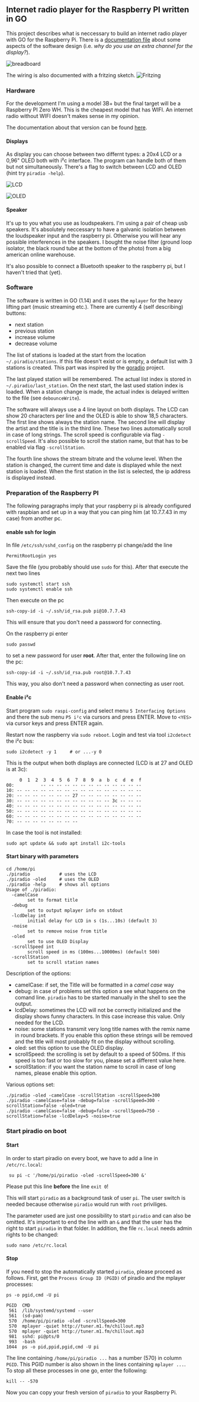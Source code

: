 ## Internet radio player for the Raspberry PI written in GO
This project describes what is neccessary to build an internet radio player with GO for the Raspberry Pi.
There is a [documentation file](doc/development.md) about some aspects of the software design 
(i.e. *why do you use an extra channel for the display?*). 

![breadboard](doc/breadboard.jpg)

The wiring is also documented with a fritzing sketch.
![Fritzing](doc/schematic.png)

### Hardware
For the development I'm using a model 3B+ but the final target will be a Raspberry PI Zero WH. 
This is the cheapest model that has WIFI. An internet radio without WIFI doesn't makes sense
in my opinion.

The documentation about that version can be found [here](doc/raspy_zero.md).

#### Displays
As display you can choose between two differnt types: a 20x4 LCD or a 0,96" OLED both with i²c interface. The program
can handle both of them but not simultaneously. There's a flag to switch between LCD and OLED (hint try `piradio -help`).

![LCD](doc/lcd.jpg)

![OLED](doc/oled.jpg)


#### Speaker
It's up to you what you use as loudspeakers. I'm using a pair of cheap usb speakers. It's absolutely neccessary to
have a galvanic isolation between the loudspeaker input and the raspberry pi. Otherwise you will hear any possible
interferences in the speakers. I bought the noise filter (ground loop isolator, the black round tube at the bottom of
the photo) from a big american online warehouse.

It's also possible to connect a Bluetooth speaker to the raspberry pi, but I haven't tried that (yet).

### Software
The software is written in GO (1.14) and it uses the `mplayer` for the heavy lifting part (music streaming etc.).
There are currently 4 (self describing)  buttons:

- next station
- previous station
- increase volume
- decrease volume

The list of stations is loaded at the start from the location `~/.piradio/stations`. If this file doesn't exist or is 
empty, a default list with 3 stations is created. This part was inspired by the 
[goradio](https://github.com/jcheng8/goradio) project.

The last played station will be remembered. The actual list index is stored in
`~/.piradio/last_station`. On the next start, the last used station index is loaded. When a station
change is made, the actual index is delayed written to the file (see `debounceWrite`).

The software will always use a 4 line layout on both displays. The LCD can show 20 characters per line and the OLED
is able to show 18,5 characters.
The first line shows always the station name. The second line will display the artist and the title is in the third line.
These two lines automatically scroll in case of long strings. The scroll speed is configurable via flag
`-scrollSpeed`. It's also possible to scroll the station name, but that has to be enabled via flag `-scrollStation`.

The fourth line shows the stream bitrate and the volume level. When the station is changed, the current time and date is
displayed while the next station is loaded. When the first station in the list is selected, the ip address is displayed
instead.

### Preparation of the Raspberry PI
The following paragraphs imply that your raspberry pi is already configured with raspbian and set up in a way that
you can ping him (at 10.7.7.43 in my case) from another pc.

#### enable ssh for login
In file `/etc/ssh/sshd_config` on the raspberry pi change/add the line

    PermitRootLogin yes

Save the file (you probably should use `sudo` for this). After that execute the next two lines

    sudo systemctl start ssh
    sudo systemctl enable ssh

Then execute on the pc 

    ssh-copy-id -i ~/.ssh/id_rsa.pub pi@10.7.7.43
     
This will ensure that you don't need a password for connecting.

On the raspberry pi enter

    sudo passwd
    
to set a new password for user **root**. After that, enter the following line on the pc:

    ssh-copy-id -i ~/.ssh/id_rsa.pub root@10.7.7.43
    
This way, you also don't need a password when connecting as user root.

#### Enable i²c
Start program `sudo raspi-config` and select menu `5 Interfacing Options` and there the sub menu
`P5 i²c` via cursors and press ENTER. Move to `<YES>` via cursor keys and press ENTER again.

Restart now the raspberry via `sudo reboot`.
Login and test via tool `i2cdetect` the i²c bus:

    sudo i2cdetect -y 1     # or ...-y 0
    
This is the output when both displays are connected (LCD is at 27 and OLED is at 3c):

         0  1  2  3  4  5  6  7  8  9  a  b  c  d  e  f
    00:          -- -- -- -- -- -- -- -- -- -- -- -- -- 
    10: -- -- -- -- -- -- -- -- -- -- -- -- -- -- -- -- 
    20: -- -- -- -- -- -- -- 27 -- -- -- -- -- -- -- -- 
    30: -- -- -- -- -- -- -- -- -- -- -- -- 3c -- -- -- 
    40: -- -- -- -- -- -- -- -- -- -- -- -- -- -- -- -- 
    50: -- -- -- -- -- -- -- -- -- -- -- -- -- -- -- -- 
    60: -- -- -- -- -- -- -- -- -- -- -- -- -- -- -- -- 
    70: -- -- -- -- -- -- -- --                         

In case the tool is not installed:

    sudo apt update && sudo apt install i2c-tools

#### Start binary with parameters

    cd /home/pi
    ./piradio           # uses the LCD
    ./piradio -oled     # uses the OLED
    ./piradio -help     # shows all options
    Usage of ./piradio:
      -camelCase
        	set to format title
      -debug
        	set to output mplayer info on stdout
      -lcdDelay int
        	initial delay for LCD in s (1s...10s) (default 3)
      -noise
            set to remove noise from title
      -oled
        	set to use OLED Display
      -scrollSpeed int
        	scroll speed in ms (100ms...10000ms) (default 500)
      -scrollStation
        	set to scroll station names

Description of the options:
- camelCase: if set, the Title will be formatted in a *camel case* way
- debug: in case of problems set this option a see what happens on the comand line. `piradio` has to 
be started manually in the shell to see the output.
- lcdDelay: sometimes the LCD will not be correctly initialized and the display shows funny characters.
In this case increase this value. Only needed for the LCD.
- noise: some stations transmit very long title names with the remix name in round brackets. If you 
enable this option these strings will be removed and the title will most probably fit on the display without 
scrolling.
- oled: set this option to use the OLED display.
- scrollSpeed: the scrolling is set by default to a speed of 500ms. If this speed is too fast or too 
slow for you, please set a different value here.
- scrollStation: if you want the station name to scroll in case of long names, please enable 
this option.

Various options set:

    ./piradio -oled -camelCase -scrollStation -scrollSpeed=300
    ./piradio -camelCase=false -debug=false -scrollSpeed=300 -scrollStation=false -oled=true 
    ./piradio -camelCase=false -debug=false -scrollSpeed=750 -scrollStation=false -lcdDelay=5 -noise=true 

### Start piradio on boot
#### Start
In order to start piradio on every boot, we have to add a line in `/etc/rc.local`:

     su pi -c '/home/pi/piradio -oled -scrollSpeed=300 &'

Please put this line **before** the line `exit 0`!

This will start `piradio` as a background task of user `pi`. The user switch is needed because otherwise
`piradio` would run with `root` priviliges.

The parameter used are just one possibility to start `piradio` and can also be omitted. It's important
to end the line with an `&` and that the user has the right to start `piradio` in that folder.
In addition, the file `rc.local` needs admin rights to be changed:

    sudo nano /etc/rc.local

#### Stop
If you need to stop the automatically started `piradio`, please proceed as follows. First, get the
`Process Group ID (PGID)` of piradio and the mplayer processes:

    ps -o pgid,cmd -U pi
    
    PGID  CMD
     561  /lib/systemd/systemd --user
     561  (sd-pam)
     570  /home/pi/piradio -oled -scrollSpeed=300
     570  mplayer -quiet http://tuner.m1.fm/chillout.mp3
     570  mplayer -quiet http://tuner.m1.fm/chillout.mp3
     981  sshd: pi@pts/0
     993  -bash
    1044  ps -o pid,ppid,pgid,cmd -U pi
    
The line containing `/home/pi/piradio ...` has a number (570) in column `PGID`. This PGID number is also
shown in the lines containing `mplayer ...`. To stop all these processes in one go, enter the following:

    kill -- -570

Now you can copy your fresh version of `piradio` to your Raspberry Pi.

